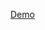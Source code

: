<a href="https://barryels.github.io/open_exoplanet_catalogue-explorer/dist/index.html" target="_blank">Demo</a>
